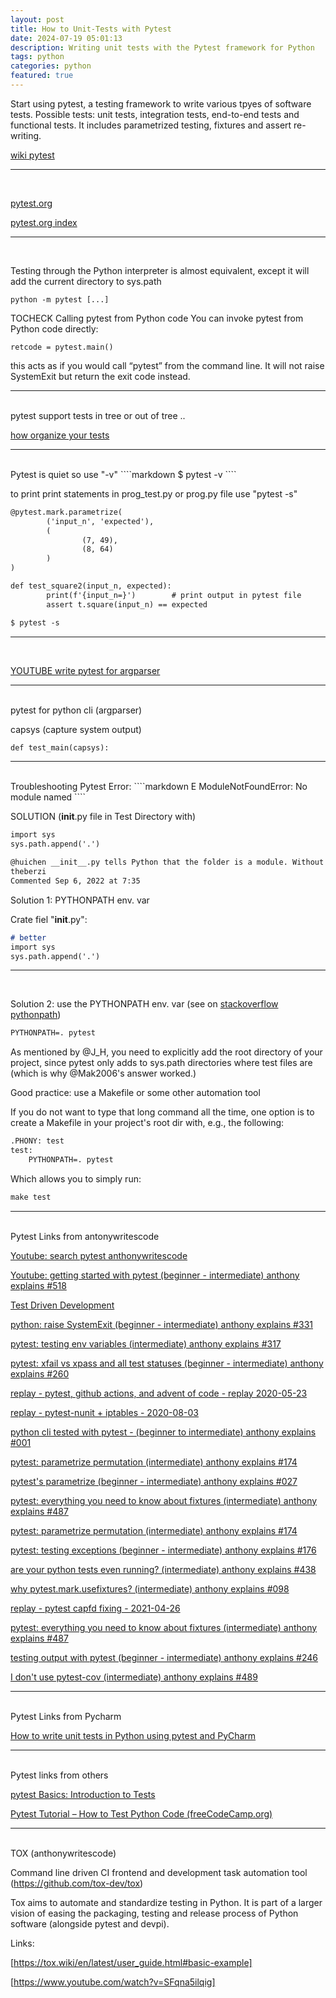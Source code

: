 ```yaml
---
layout: post
title: How to Unit-Tests with Pytest  
date: 2024-07-19 05:01:13
description: Writing unit tests with the Pytest framework for Python
tags: python
categories: python
featured: true
---
```


Start using pytest, a testing framework to write various tpyes of software tests.
Possible tests: unit tests, integration tests, end-to-end tests and functional tests.
It includes parametrized testing, fixtures and assert re-writing.

[wiki pytest]: https://en.wikipedia.org/wiki/Pytest "https://en.wikipedia.org/wiki/Pytest"
[wiki pytest]


<hr><br>

[pytest.org]: https://docs.pytest.org/en/stable/ "https://docs.pytest.org/en/stable/"
[pytest.org]

[pytest.org index]: https://docs.pytest.org/en/stable/index.html "https://docs.pytest.org/en/stable/index.html"
[pytest.org index]

<hr><br>

Testing through the Python interpreter is almost equivalent, except it will add the current directory to sys.path
````
python -m pytest [...]
````

TOCHECK
Calling pytest from Python code
You can invoke pytest from Python code directly:

````
retcode = pytest.main()
````

this acts as if you would call “pytest” from the command line. It will not raise SystemExit but return the exit code instead.


<hr><br>
pytest support tests in tree or out of tree ..

[how organize your tests]: https://youtu.be/mzlH8lp4ISA?si=udu_GKCNWIqJYYug&t=623
[how organize your tests]


<hr><br>
Pytest is quiet so use "-v"
````markdown
$ pytest -v 
````

to print print statements in prog_test.py or prog.py file use "pytest -s"
````markdown
@pytest.mark.parametrize(
        ('input_n', 'expected'),
        (
                (7, 49),
                (8, 64)
        )
)

def test_square2(input_n, expected):
        print(f'{input_n=}')        # print output in pytest file
        assert t.square(input_n) == expected

$ pytest -s 
````

<hr><br>

[YOUTUBE write pytest for argparser]: https://youtu.be/sv46294LoP8?si=rTbVTeV3korkeH9M&t=450 "https://youtu.be/sv46294LoP8?si=rTbVTeV3korkeH9M&t=450"
[YOUTUBE write pytest for argparser]

<hr><br>
pytest for python cli (argparser)

capsys (capture system output)

````markdown
def test_main(capsys):
````



<hr><br>
Troubleshooting Pytest Error: 
````markdown
E   ModuleNotFoundError: No module named 
````

SOLUTION (__init__.py file in Test Directory with)
````markdown
import sys
sys.path.append('.')
````

````markdown
@huichen __init__.py tells Python that the folder is a module. Without it, the folder is not a module and so Python cannot find its name when used in import statements. – 
theberzi
Commented Sep 6, 2022 at 7:35
````



Solution 1: PYTHONPATH env. var 

Crate fiel "__init__.py":

````markdown
# better
import sys
sys.path.append('.')
````

<hr><br>

Solution 2: use the PYTHONPATH env. var (see on [stackoverflow pythonpath])

[stackoverflow pythonpath]: /https://stackoverflow.com/questions/54895002/modulenotfounderror-with-pytest  "https://stackoverflow.com/questions/54895002/modulenotfounderror-with-pytest"

````markdown
PYTHONPATH=. pytest
````

As mentioned by @J_H, you need to explicitly add the root directory of your project, 
since pytest only adds to sys.path directories where test files are 
(which is why @Mak2006's answer worked.)

Good practice: use a Makefile or some other automation tool

If you do not want to type that long command all the time, 
one option is to create a Makefile in your 
project's root dir with, e.g., the following:

````markdown
.PHONY: test
test:
    PYTHONPATH=. pytest
````

Which allows you to simply run:

````markdown
make test
````

<hr><br>
Pytest Links from antonywritescode

[Youtube: search pytest anthonywritescode]: https://www.youtube.com/@anthonywritescode/search?query=pytest
[Youtube: search pytest anthonywritescode]

[Youtube: getting started with pytest (beginner - intermediate) anthony explains #518]: https://www.youtube.com/watch?v=mzlH8lp4ISA&t=76s
[Youtube: getting started with pytest (beginner - intermediate) anthony explains #518]

[Test Driven Development]: https://www.youtube.com/watch?v=JmMxU8ljiOg
[Test Driven Development]

[python: raise SystemExit (beginner - intermediate) anthony explains #331]: https://www.youtube.com/watch?v=ZbeSPc5wL0g  
[python: raise SystemExit (beginner - intermediate) anthony explains #331]

[pytest: testing env variables (intermediate) anthony explains #317]: https://www.youtube.com/watch?v=N15X_pQHckQ
[pytest: testing env variables (intermediate) anthony explains #317]

[pytest: xfail vs xpass and all test statuses (beginner - intermediate) anthony explains #260]: https://www.youtube.com/watch?v=uzodcMcHbJU
[pytest: xfail vs xpass and all test statuses (beginner - intermediate) anthony explains #260]

[replay - pytest, github actions, and advent of code - replay 2020-05-23]: https://www.youtube.com/watch?v=dBekbQF-0Hk
[replay - pytest, github actions, and advent of code - replay 2020-05-23]

[replay - pytest-nunit + iptables - 2020-08-03]: https://www.youtube.com/watch?v=oBKtF_FWBj8
[replay - pytest-nunit + iptables - 2020-08-03]

[python cli tested with pytest - (beginner to intermediate) anthony explains #001]: https://www.youtube.com/watch?v=sv46294LoP8
[python cli tested with pytest - (beginner to intermediate) anthony explains #001]

[pytest: parametrize permutation (intermediate) anthony explains #174]: https://www.youtube.com/watch?v=QIUrd327tOQ
[pytest: parametrize permutation (intermediate) anthony explains #174]

[pytest's parametrize (beginner - intermediate) anthony explains #027]: https://www.youtube.com/watch?v=aQH7hyJn-No
[pytest's parametrize (beginner - intermediate) anthony explains #027]

[pytest: everything you need to know about fixtures (intermediate) anthony explains #487]: https://www.youtube.com/watch?v=ScEQRKwUePI
[pytest: everything you need to know about fixtures (intermediate) anthony explains #487]

[pytest: parametrize permutation (intermediate) anthony explains #174]: https://www.youtube.com/watch?v=QIUrd327tOQ
[pytest: parametrize permutation (intermediate) anthony explains #174]

[pytest: testing exceptions (beginner - intermediate) anthony explains #176]: https://www.youtube.com/watch?v=6nRxZyQwwlE
[pytest: testing exceptions (beginner - intermediate) anthony explains #176]

[are your python tests even running? (intermediate) anthony explains #438]: https://www.youtube.com/watch?v=0nPS_vVmhp0
[are your python tests even running? (intermediate) anthony explains #438]

[why pytest.mark.usefixtures? (intermediate) anthony explains #098]: https://www.youtube.com/watch?v=BE2v1VCmGwg 
[why pytest.mark.usefixtures? (intermediate) anthony explains #098]

[replay - pytest capfd fixing - 2021-04-26]: https://www.youtube.com/watch?v=a33dRrLO8ws 
[replay - pytest capfd fixing - 2021-04-26]

[pytest: everything you need to know about fixtures (intermediate) anthony explains #487]: https://www.youtube.com/watch?v=ScEQRKwUePI  
[pytest: everything you need to know about fixtures (intermediate) anthony explains #487]

[testing output with pytest (beginner - intermediate) anthony explains #246]: https://www.youtube.com/watch?v=dN-pVt7i4Us 
[testing output with pytest (beginner - intermediate) anthony explains #246]

[I don't use pytest-cov (intermediate) anthony explains #489]: https://www.youtube.com/watch?v=sPgvHGkmd0U 
[I don't use pytest-cov (intermediate) anthony explains #489]

<hr><br>
Pytest Links from Pycharm

[How to write unit tests in Python using pytest and PyCharm]: https://www.youtube.com/watch?v=Z0f00BdJ3yw
[How to write unit tests in Python using pytest and PyCharm]

<hr><br>
Pytest links from others

[pytest Basics: Introduction to Tests]: https://www.youtube.com/watch?v=3slDyeQYq8A&t=14s
[pytest Basics: Introduction to Tests]

[Pytest Tutorial – How to Test Python Code (freeCodeCamp.org)]: https://www.youtube.com/watch?v=cHYq1MRoyI0
[Pytest Tutorial – How to Test Python Code (freeCodeCamp.org)]

<hr><br>
TOX (anthonywritescode)

Command line driven CI frontend and development task automation tool 
(<a href="https://github.com/tox-dev/tox">https://github.com/tox-dev/tox</a>)

Tox aims to automate and standardize testing in Python. It is part of a larger vision of easing the packaging, 
testing and release process of Python software (alongside pytest and devpi).

Links:

[https://tox.wiki/en/latest/user_guide.html#basic-example]: https://tox.wiki/en/latest/user_guide.html#basic-example
[https://tox.wiki/en/latest/user_guide.html#basic-example]

[https://www.youtube.com/watch?v=SFqna5ilqig]: https://www.youtube.com/watch?v=SFqna5ilqig
[https://www.youtube.com/watch?v=SFqna5ilqig]
